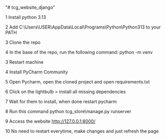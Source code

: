 "# tcg_website_django" 

1 Install python 3.13

2 Add C:\Users\USER\AppData\Local\Programs\Python\Python313 to your PATH

3 Clone the repo

4 In the base of the repo, run the following command: python -m venv

3 Restart machine

4 Install PyCharm Community

5 Open Pycharm, open the cloned project and open requirements.txt

6 Click on the lightbulb > install all missing dependencies

7 Wait for them to install, when done restart pycharm

8 Run this command python tcg_store\manage.py runserver

9 Access the website http://127.0.0.1:8000/

10 No need to restart everytime, make changes and just refresh the page

